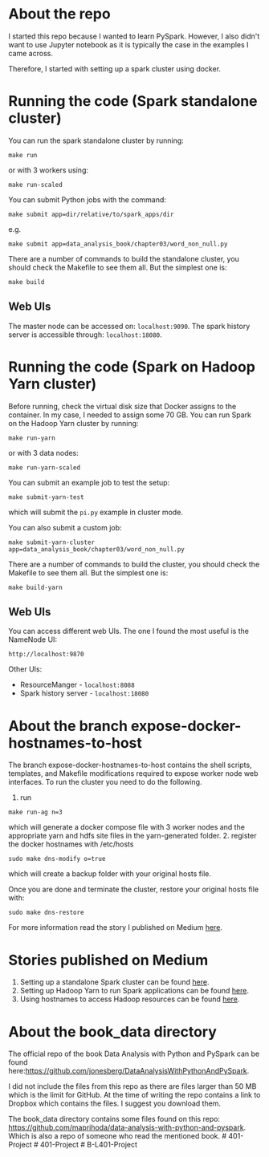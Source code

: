 # About the repo

I started this repo because I wanted to learn PySpark.
However, I also didn't want to use Jupyter notebook as it
is typically the case in the examples I came across. 

Therefore, I started with setting up a spark cluster 
using docker. 

# Running the code (Spark standalone cluster)
You can run the spark standalone cluster by running:
```shell
make run
```
or with 3 workers using:
```shell
make run-scaled
```
You can submit Python jobs with the command:
```shell
make submit app=dir/relative/to/spark_apps/dir
```
e.g. 
```shell
make submit app=data_analysis_book/chapter03/word_non_null.py
```

There are a number of commands to build the standalone cluster,
you should check the Makefile to see them all. But the
simplest one is:
```shell
make build
```

## Web UIs
The master node can be accessed on:
`localhost:9090`. 
The spark history server is accessible through:
`localhost:18080`.


# Running the code (Spark on Hadoop Yarn cluster)
Before running, check the virtual disk size that Docker
assigns to the container. In my case, I needed to assign
some 70 GB.
You can run Spark on the Hadoop Yarn cluster by running:
```shell
make run-yarn
```
or with 3 data nodes:
```shell
make run-yarn-scaled
```
You can submit an example job to test the setup:
```shell
make submit-yarn-test
```
which will submit the `pi.py` example in cluster mode.

You can also submit a custom job:
```shell
make submit-yarn-cluster app=data_analysis_book/chapter03/word_non_null.py
```

There are a number of commands to build the cluster,
you should check the Makefile to see them all. But the
simplest one is:
```shell
make build-yarn
```

## Web UIs
You can access different web UIs. The one I found the most 
useful is the NameNode UI:
```shell
http://localhost:9870
```

Other UIs:
- ResourceManger - `localhost:8088`
- Spark history server - `localhost:18080`

# About the branch expose-docker-hostnames-to-host
The branch expose-docker-hostnames-to-host contains the 
shell scripts, templates, and Makefile modifications 
required to expose worker node web interfaces. To run 
the cluster you need to do the following. 
1. run
```shell
make run-ag n=3
```
which will generate a docker compose file with 3 worker
nodes and the appropriate yarn and hdfs site files
in the yarn-generated folder.
2. register the docker hostnames with /etc/hosts
```shell
sudo make dns-modify o=true
```
which will create a backup folder with your original
hosts file.

Once you are done and terminate the cluster, restore 
your original hosts file with:
```shell
sudo make dns-restore
```

For more information read the story I published on Medium
[here](https://medium.com/@MarinAgli1/using-hostnames-to-access-hadoop-resources-running-on-docker-5860cd7aeec1).


# Stories published on Medium
1. Setting up a standalone Spark cluster can be found [here](https://medium.com/@MarinAgli1/setting-up-a-spark-standalone-cluster-on-docker-in-layman-terms-8cbdc9fdd14b).
2. Setting up Hadoop Yarn to run Spark applications can be found [here](https://medium.com/@MarinAgli1/setting-up-hadoop-yarn-to-run-spark-applications-6ea1158287af).
3. Using hostnames to access Hadoop resources can be found [here](https://medium.com/@MarinAgli1/using-hostnames-to-access-hadoop-resources-running-on-docker-5860cd7aeec1).

# About the book_data directory
The official repo of the book Data Analysis with Python and
PySpark can be found here:https://github.com/jonesberg/DataAnalysisWithPythonAndPySpark.

I did not include the files from this repo as there are
files larger than 50 MB which is the limit for GitHub. At the
time of writing the repo contains a link to Dropbox which
contains the files. I suggest you download them.

The book_data directory contains some files found on
this repo:
https://github.com/maprihoda/data-analysis-with-python-and-pyspark.
Which is also a repo of someone who read the mentioned book.
#   4 0 1 - P r o j e c t  
 #   4 0 1 - P r o j e c t  
 #   B - L 4 0 1 - P r o j e c t  
 